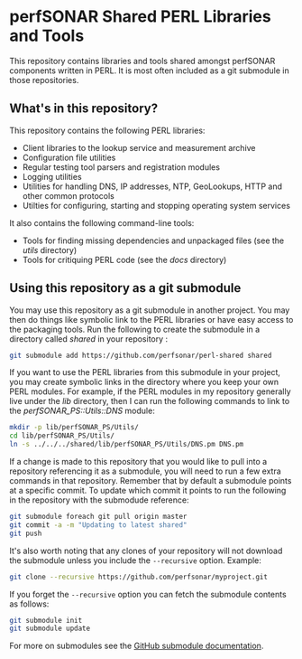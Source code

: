 # perfSONAR Shared PERL Libraries and Tools

This repository contains libraries and tools shared amongst perfSONAR components written in PERL. It is most often included as a git submodule in those repositories. 

## What's in this repository?
This repository contains the following PERL libraries:
* Client libraries to the lookup service and measurement archive
* Configuration file utilities
* Regular testing tool parsers and registration modules
* Logging utilities
* Utilities for handling DNS, IP addresses, NTP, GeoLookups, HTTP and other common protocols
* Utilties for configuring, starting and stopping operating system services

It also contains the following command-line tools:
* Tools for finding missing dependencies and unpackaged files (see the *utils* directory)
* Tools for critiquing PERL code (see the *docs* directory)

## Using this repository as a git submodule
You may use this repository as a git submodule in another project. You may then do things like symbolic link to the PERL libraries or have easy access to the packaging tools. Run the following to create the submodule in a directory called *shared* in your repository :

```bash
git submodule add https://github.com/perfsonar/perl-shared shared
```

If you want to use the PERL libraries from this submodule in your project, you may create symbolic links in the directory where you keep your own PERL modules. For example, if the PERL modules in my repository generally live under the *lib* directory, then I can run the following commands to link to the *perfSONAR_PS::Utils::DNS* module:

```bash
mkdir -p lib/perfSONAR_PS/Utils/
cd lib/perfSONAR_PS/Utils/
ln -s ../../../shared/lib/perfSONAR_PS/Utils/DNS.pm DNS.pm
```

If a change is made to this repository that you would like to pull into a repository referencing it as a submodule, you will need to run a few extra commands in that repository. Remember that by default a submodule points at a specific commit. To update which commit it points to run the following in the repository with the submodude reference:

```bash
git submodule foreach git pull origin master
git commit -a -m "Updating to latest shared"
git push
```

It's also worth noting that any clones of your repository will not download the submodule unless you include the `--recursive` option. Example:

```bash
git clone --recursive https://github.com/perfsonar/myproject.git
```

If you forget the `--recursive` option you can fetch the submodule contents as follows:

```bash
git submodule init
git submodule update
```

For more on submodules see the [GitHub submodule documentation](http://git-scm.com/book/en/v2/Git-Tools-Submodules).
